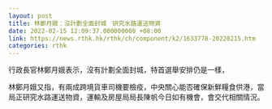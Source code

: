```yaml
---
layout: post
title: 林鄭月娥：沒計劃全面封城　研究水路運送物資
date: 2022-02-15 12:09:37.000000000 +08:00
link: https://news.rthk.hk/rthk/ch/component/k2/1633778-20220215.htm
categories: rthk
---
```


行政長官林鄭月娥表示，沒有計劃全面封城，特首選舉安排仍是一樣， 

林鄭月娥又指，有兩成跨境貨車司機要檢疫，中央關心能否確保新鮮糧食供港，當局正研究水路運送物資，運輸及房屋局局長陳帆今日如有機會，會交代相關情況。
